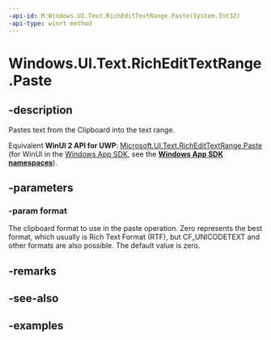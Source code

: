```yaml
---
-api-id: M:Windows.UI.Text.RichEditTextRange.Paste(System.Int32)
-api-type: winrt method
---
```


<!-- Method syntax.
public void RichEditTextRange.Paste(Int32 format)
-->

# Windows.UI.Text.RichEditTextRange.Paste

## -description

Pastes text from the Clipboard into the text range.

Equivalent **WinUI 2 API for UWP**: [Microsoft.UI.Text.RichEditTextRange.Paste](/windows/winui/api/microsoft.ui.text.richedittextrange.paste) (for WinUI in the [Windows App SDK](/windows/apps/windows-app-sdk/), see the **[Windows App SDK namespaces](/windows/windows-app-sdk/api/winrt/)**).

## -parameters
### -param format

The clipboard format to use in the paste operation. Zero represents the best format, which usually is Rich Text Format (RTF), but CF_UNICODETEXT and other formats are also possible. The default value is zero.

## -remarks

## -see-also

## -examples

